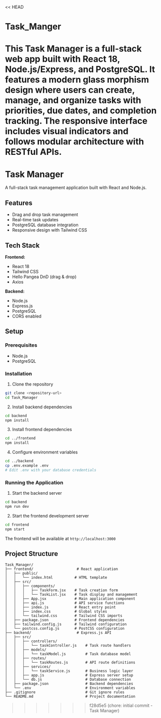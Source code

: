 << HEAD
# Task_Manger
This Task Manager is a full-stack web app built with React 18, Node.js/Express, and PostgreSQL. It features a modern glass morphism design where users can create, manage, and organize tasks with priorities, due  dates, and completion tracking. The responsive interface includes visual indicators and follows modular architecture with RESTful APIs.
=======
# Task Manager

A full-stack task management application built with React and Node.js.

## Features

- Drag and drop task management
- Real-time task updates
- PostgreSQL database integration
- Responsive design with Tailwind CSS

## Tech Stack

**Frontend:**
- React 18
- Tailwind CSS
- Hello Pangea DnD (drag & drop)
- Axios

**Backend:**
- Node.js
- Express.js
- PostgreSQL
- CORS enabled

## Setup

### Prerequisites
- Node.js
- PostgreSQL

### Installation

1. Clone the repository
```bash
git clone <repository-url>
cd Task_Manager
```

2. Install backend dependencies
```bash
cd backend
npm install
```

3. Install frontend dependencies
```bash
cd ../frontend
npm install
```

4. Configure environment variables
```bash
cd ../backend
cp .env.example .env
# Edit .env with your database credentials
```

### Running the Application

1. Start the backend server
```bash
cd backend
npm run dev
```

2. Start the frontend development server
```bash
cd frontend
npm start
```

The frontend will be available at `http://localhost:3000`

## Project Structure

```
Task_Manager/
├── frontend/                    # React application
│   ├── public/
│   │   └── index.html          # HTML template
│   ├── src/
│   │   ├── components/
│   │   │   ├── TaskForm.jsx    # Task creation form
│   │   │   └── TaskList.jsx    # Task display and management
│   │   ├── App.jsx             # Main application component
│   │   ├── api.js              # API service functions
│   │   ├── index.js            # React entry point
│   │   ├── index.css           # Global styles
│   │   └── tailwind.css        # Tailwind CSS imports
│   ├── package.json            # Frontend dependencies
│   ├── tailwind.config.js      # Tailwind configuration
│   └── postcss.config.js       # PostCSS configuration
├── backend/                     # Express.js API
│   ├── src/
│   │   ├── controllers/
│   │   │   └── taskController.js    # Task route handlers
│   │   ├── models/
│   │   │   └── taskModel.js         # Task database model
│   │   ├── routes/
│   │   │   └── taskRoutes.js        # API route definitions
│   │   ├── services/
│   │   │   └── taskService.js       # Business logic layer
│   │   ├── app.js                   # Express server setup
│   │   └── db.js                    # Database connection
│   ├── package.json                 # Backend dependencies
│   └── .env                         # Environment variables
├── .gitignore                       # Git ignore rules
└── README.md                        # Project documentation
```
>>>>>>> f28d5e5 (chore: initial commit - Task Manager)

